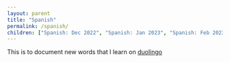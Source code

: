 ```yaml
---
layout: parent
title: "Spanish"
permalink: /spanish/
children: ["Spanish: Dec 2022", "Spanish: Jan 2023", "Spanish: Feb 2023"]
---
```


This is to document new words that I learn on [duolingo](https://www.duolingo.com/profile/viksri)

